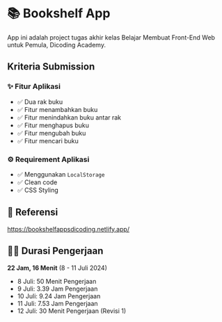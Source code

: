 # 📚 Bookshelf App

App ini adalah project tugas akhir kelas Belajar Membuat Front-End Web untuk Pemula, Dicoding Academy.

## Kriteria Submission

### ✨ Fitur Aplikasi

- ✅ Dua rak buku
- ✅ Fitur menambahkan buku
- ✅ Fitur menindahkan buku antar rak
- ✅ Fitur menghapus buku
- ✅ Fitur mengubah buku
- ✅ Fitur mencari buku

### ⚙️ Requirement Aplikasi

- ✅ Menggunakan `LocalStorage`
- ✅ Clean code
- ✅ CSS Styling

## 🔗 Referensi
https://bookshelfappsdicoding.netlify.app/

## 🏃💨 Durasi Pengerjaan
**22 Jam, 16 Menit** (8 - 11 Juli 2024)

- 8 Juli: 50 Menit Pengerjaan
- 9 Juli: 3.39 Jam Pengerjaan
- 10 Juli: 9.24 Jam Pengerjaan
- 11 Juli: 7.53 Jam Pengerjaan
- 12 Juli: 30 Menit Pengerjaan (Revisi 1)